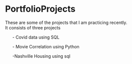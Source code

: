 # PortfolioProjects

<p>These are some of the projects that I am practicing recently.<br>It consists of three projects
<table>
  <ul>- Covid data using SQL</ul>
  <ul>- Movie Correlation using Python</ul>
  <ul>-Nashville Housing using sql</ul>
</table></p>

